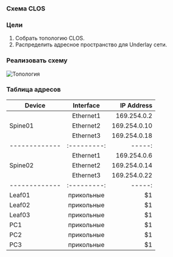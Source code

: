 ### Схема CLOS
### Цели
1. Собрать топологию CLOS.
2. Распределить адресное пространство для Underlay сети.

### Реализовать схему
![Топология](https://github.com/nsa4646/otus/blob/main/lab01/raw/images/Топология.png "Топология")

### Таблица адресов
| Device        | Interface | IP Address   |
| ------------- |:---------:| -----:       |
|               | Ethernet1 | 169.254.0.2  |
| Spine01       | Ethernet2 | 169.254.0.10 |
|               | Ethernet3 | 169.254.0.18 |
| ------------- |:---------:| -----:       |
|               | Ethernet1 | 169.254.0.6  |
| Spine02       | Ethernet2 | 169.254.0.14 |
|               | Ethernet3 | 169.254.0.22 |
| ------------- |:---------:| -----:       |
| Leaf01        | прикольные         |    $1        |
| Leaf02        | прикольные         |    $1        |
| Leaf03        | прикольные         |    $1        |
| PC1           | прикольные         |    $1        |
| PC2           | прикольные         |    $1        |
| PC3           | прикольные         |    $1        |